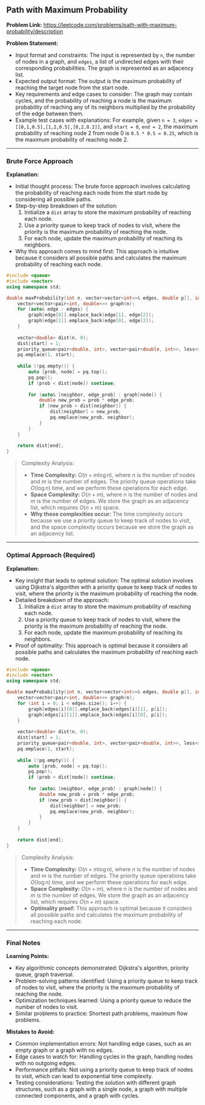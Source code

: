 ## Path with Maximum Probability

**Problem Link:** https://leetcode.com/problems/path-with-maximum-probability/description

**Problem Statement:**
- Input format and constraints: The input is represented by `n`, the number of nodes in a graph, and `edges`, a list of undirected edges with their corresponding probabilities. The graph is represented as an adjacency list.
- Expected output format: The output is the maximum probability of reaching the target node from the start node.
- Key requirements and edge cases to consider: The graph may contain cycles, and the probability of reaching a node is the maximum probability of reaching any of its neighbors multiplied by the probability of the edge between them.
- Example test cases with explanations: For example, given `n = 3`, `edges = [[0,1,0.5],[1,2,0.5],[0,2,0.2]]`, and `start = 0`, `end = 2`, the maximum probability of reaching node 2 from node 0 is `0.5 * 0.5 = 0.25`, which is the maximum probability of reaching node 2.

---

### Brute Force Approach

**Explanation:**
- Initial thought process: The brute force approach involves calculating the probability of reaching each node from the start node by considering all possible paths.
- Step-by-step breakdown of the solution:
  1. Initialize a `dist` array to store the maximum probability of reaching each node.
  2. Use a priority queue to keep track of nodes to visit, where the priority is the maximum probability of reaching the node.
  3. For each node, update the maximum probability of reaching its neighbors.
- Why this approach comes to mind first: This approach is intuitive because it considers all possible paths and calculates the maximum probability of reaching each node.

```cpp
#include <queue>
#include <vector>
using namespace std;

double maxProbability(int n, vector<vector<int>>& edges, double p[], int start, int end) {
    vector<vector<pair<int, double>>> graph(n);
    for (auto& edge : edges) {
        graph[edge[0]].emplace_back(edge[1], edge[2]);
        graph[edge[1]].emplace_back(edge[0], edge[2]);
    }
    
    vector<double> dist(n, 0);
    dist[start] = 1;
    priority_queue<pair<double, int>, vector<pair<double, int>>, less<>> pq;
    pq.emplace(1, start);
    
    while (!pq.empty()) {
        auto [prob, node] = pq.top();
        pq.pop();
        if (prob < dist[node]) continue;
        
        for (auto& [neighbor, edge_prob] : graph[node]) {
            double new_prob = prob * edge_prob;
            if (new_prob > dist[neighbor]) {
                dist[neighbor] = new_prob;
                pq.emplace(new_prob, neighbor);
            }
        }
    }
    
    return dist[end];
}
```

> Complexity Analysis:
> - **Time Complexity:** $O(n + m \log n)$, where $n$ is the number of nodes and $m$ is the number of edges. The priority queue operations take $O(\log n)$ time, and we perform these operations for each edge.
> - **Space Complexity:** $O(n + m)$, where $n$ is the number of nodes and $m$ is the number of edges. We store the graph as an adjacency list, which requires $O(n + m)$ space.
> - **Why these complexities occur:** The time complexity occurs because we use a priority queue to keep track of nodes to visit, and the space complexity occurs because we store the graph as an adjacency list.

---

### Optimal Approach (Required)

**Explanation:**
- Key insight that leads to optimal solution: The optimal solution involves using Dijkstra's algorithm with a priority queue to keep track of nodes to visit, where the priority is the maximum probability of reaching the node.
- Detailed breakdown of the approach:
  1. Initialize a `dist` array to store the maximum probability of reaching each node.
  2. Use a priority queue to keep track of nodes to visit, where the priority is the maximum probability of reaching the node.
  3. For each node, update the maximum probability of reaching its neighbors.
- Proof of optimality: This approach is optimal because it considers all possible paths and calculates the maximum probability of reaching each node.

```cpp
#include <queue>
#include <vector>
using namespace std;

double maxProbability(int n, vector<vector<int>>& edges, double p[], int start, int end) {
    vector<vector<pair<int, double>>> graph(n);
    for (int i = 0; i < edges.size(); i++) {
        graph[edges[i][0]].emplace_back(edges[i][1], p[i]);
        graph[edges[i][1]].emplace_back(edges[i][0], p[i]);
    }
    
    vector<double> dist(n, 0);
    dist[start] = 1;
    priority_queue<pair<double, int>, vector<pair<double, int>>, less<>> pq;
    pq.emplace(1, start);
    
    while (!pq.empty()) {
        auto [prob, node] = pq.top();
        pq.pop();
        if (prob < dist[node]) continue;
        
        for (auto& [neighbor, edge_prob] : graph[node]) {
            double new_prob = prob * edge_prob;
            if (new_prob > dist[neighbor]) {
                dist[neighbor] = new_prob;
                pq.emplace(new_prob, neighbor);
            }
        }
    }
    
    return dist[end];
}
```

> Complexity Analysis:
> - **Time Complexity:** $O(n + m \log n)$, where $n$ is the number of nodes and $m$ is the number of edges. The priority queue operations take $O(\log n)$ time, and we perform these operations for each edge.
> - **Space Complexity:** $O(n + m)$, where $n$ is the number of nodes and $m$ is the number of edges. We store the graph as an adjacency list, which requires $O(n + m)$ space.
> - **Optimality proof:** This approach is optimal because it considers all possible paths and calculates the maximum probability of reaching each node.

---

### Final Notes

**Learning Points:**
- Key algorithmic concepts demonstrated: Dijkstra's algorithm, priority queue, graph traversal.
- Problem-solving patterns identified: Using a priority queue to keep track of nodes to visit, where the priority is the maximum probability of reaching the node.
- Optimization techniques learned: Using a priority queue to reduce the number of nodes to visit.
- Similar problems to practice: Shortest path problems, maximum flow problems.

**Mistakes to Avoid:**
- Common implementation errors: Not handling edge cases, such as an empty graph or a graph with no edges.
- Edge cases to watch for: Handling cycles in the graph, handling nodes with no outgoing edges.
- Performance pitfalls: Not using a priority queue to keep track of nodes to visit, which can lead to exponential time complexity.
- Testing considerations: Testing the solution with different graph structures, such as a graph with a single node, a graph with multiple connected components, and a graph with cycles.